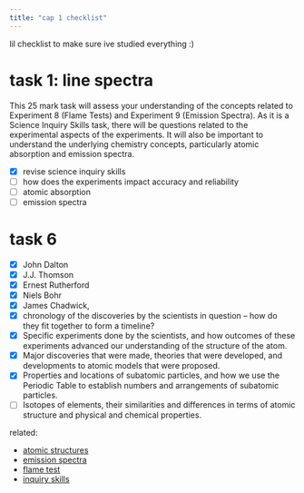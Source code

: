 ```yaml
---
title: "cap 1 checklist"
---
```


lil checklist to make sure ive studied everything :)

# task 1: line spectra
This 25 mark task will assess your understanding of the concepts related to Experiment 8 (Flame Tests) and Experiment 9 (Emission Spectra). 
As it is a Science Inquiry Skills task, there will be questions related to the experimental aspects of the experiments. 
It will also be important to understand the underlying chemistry concepts, particularly atomic absorption and emission spectra.
- [x] revise science inquiry skills
- [ ] how does the experiments impact accuracy and reliability
- [ ] atomic absorption
- [ ] emission spectra
# task 6
- [x] John Dalton
- [x] J.J. Thomson
- [x] Ernest Rutherford
- [x] Niels Bohr
- [x] James Chadwick, 
- [x] chronology of the discoveries by the scientists in question – how do they fit together to form a timeline?
- [x] Specific experiments done by the scientists, and how outcomes of these experiments advanced our understanding of the structure of the atom.
- [x] Major discoveries that were made, theories that were developed, and developments to atomic models that were proposed.
- [x] Properties and locations of subatomic particles, and how we use the Periodic Table to establish numbers and arrangements of subatomic particles.
- [ ] Isotopes of elements, their similarities and differences in terms of atomic structure and physical and chemical properties.

related:
- [atomic structures](notes/AE/chemistry/lessonnotes/ATOMIC-STRUCTURES.md)
- [emission spectra](notes/AE/chemistry/lessonnotes/EMISSION-SPECTRA.md)
- [flame test](notes/AE/chemistry/lessonnotes/FLAME-TEST.md)
- [inquiry skills](notes/AE/chemistry/lessonnotes/INQ-SKILLS.md)